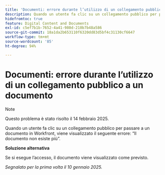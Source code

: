 ```yaml
---
title: 'Documenti: errore durante l’utilizzo di un collegamento pubblico a un documento'
description: Quando un utente fa clic su un collegamento pubblico per passare a un documento in Workfront, viene visualizzato un errore.
hidefromtoc: true
feature: Digital Content and Documents
exl-id: c5ef7b1b-7652-4a41-980d-210b7b48a586
source-git-commit: 18a1da2b653110f6320dd83d5bf4c31130cf6647
workflow-type: tm+mt
source-wordcount: '85'
ht-degree: 94%

---
```


# Documenti: errore durante l’utilizzo di un collegamento pubblico a un documento

>[!NOTE]
>
>Questo problema è stato risolto il 14 febbraio 2025.

Quando un utente fa clic su un collegamento pubblico per passare a un documento in Workfront, viene visualizzato il seguente errore: “Il documento non esiste più”.

**Soluzione alternativa**

Se si esegue l’accesso, il documento viene visualizzato come previsto.

_Segnalato per la prima volta il 10 gennaio 2025._

